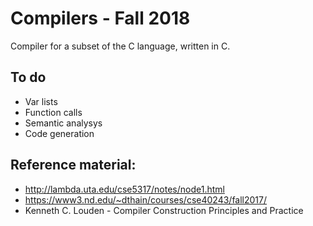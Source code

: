 # Compilers - Fall 2018 #

Compiler for a subset of the C language, written in C.

## To do ##

- Var lists
- Function calls
- Semantic analysys
- Code generation

## Reference material: ##

- http://lambda.uta.edu/cse5317/notes/node1.html
- https://www3.nd.edu/~dthain/courses/cse40243/fall2017/
- Kenneth C. Louden - Compiler Construction Principles and Practice